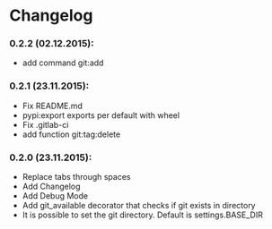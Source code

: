 # Changelog

### 0.2.2 (02.12.2015):
- add command git:add


### 0.2.1 (23.11.2015):
- Fix README.md
- pypi:export exports per default with wheel
- Fix .gitlab-ci
- add function git:tag:delete


### 0.2.0 (23.11.2015):
- Replace tabs through spaces
- Add Changelog
- Add Debug Mode
- Add git_available decorator that checks if git exists in directory
- It is possible to set the git directory. Default is settings.BASE_DIR
